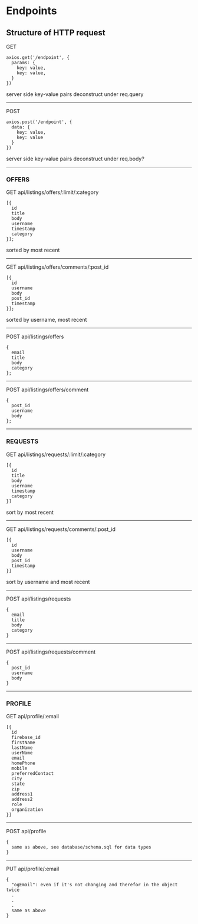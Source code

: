 # Endpoints

## Structure of HTTP request
GET
```
axios.get('/endpoint', {
  params: {
    key: value,
    key: value,
  }
})
```
server side key-value pairs deconstruct under req.query

---

POST
```
axios.post('/endpoint', {
  data: {
    key: value,
    key: value
  }
})
```
server side key-value pairs deconstruct under req.body?

---
### OFFERS

GET api/listings/offers/:limit/:category
```
[{
  id
  title
  body
  username
  timestamp
  category
}];
```
sorted by most recent

---

GET api/listings/offers/comments/:post_id
```
[{
  id
  username
  body
  post_id
  timestamp
}];
```
sorted by username, most recent

---
POST api/listings/offers
```
{
  email
  title
  body
  category
};
```
---

POST api/listings/offers/comment
```
{
  post_id
  username
  body
};
```
---

### REQUESTS

GET api/listings/requests/:limit/:category
```
[{
  id
  title
  body
  username
  timestamp
  category
}]
```
sort by most recent

---
GET api/listings/requests/comments/:post_id
```
[{
  id
  username
  body
  post_id
  timestamp
}]
```

sort by username and most recent

---
POST api/listings/requests
```
{
  email
  title
  body
  category
}
```

---
POST api/listings/requests/comment
```
{
  post_id
  username
  body
}
```
---

### PROFILE

GET api/profile/:email
```
[{
  id
  firebase_id
  firstName
  lastName
  userName
  email
  homePhone
  mobile
  preferredContact
  city
  state
  zip
  address1
  address2
  role
  organization
}]
```
---
POST api/profile
```
{
  same as above, see database/schema.sql for data types
}
```


---

PUT api/profile/:email
```
{
  "ogEmail": even if it's not changing and therefor in the object twice
  .
  .
  .
  same as above
}
```
